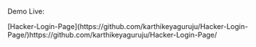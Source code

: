 <p>Demo Live: </p>[Hacker-Login-Page](https://github.com/karthikeyaguruju/Hacker-Login-Page/)https://github.com/karthikeyaguruju/Hacker-Login-Page/
